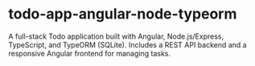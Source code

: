 # todo-app-angular-node-typeorm
A full-stack Todo application built with Angular, Node.js/Express, TypeScript, and TypeORM (SQLite). Includes a REST API backend and a responsive Angular frontend for managing tasks.
